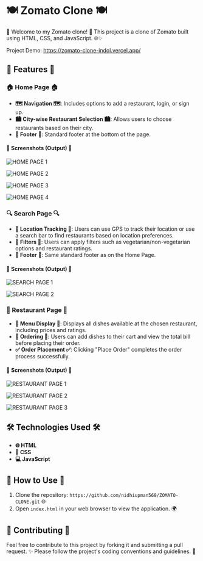 # 🍽️ Zomato Clone 🍽️

🌟 Welcome to my Zomato clone! 🌟 This project is a clone of Zomato built using HTML, CSS, and JavaScript. 🌐✨

Project Demo: https://zomato-clone-indol.vercel.app/

## 🌟 Features 🌟

### 🏠 Home Page 🏠

- **🗺️ Navigation 🗺️**: Includes options to add a restaurant, login, or sign up.
- **🏙️ City-wise Restaurant Selection 🏙️**: Allows users to choose restaurants based on their city.
- **🔽 Footer 🔽**: Standard footer at the bottom of the page.

#### 📸 Screenshots (Output) 📸

![HOME PAGE 1](https://github.com/nidhiupman568/ZOMATO-CLONE/assets/130860182/b49e233c-4a48-4c2d-889b-a0e52a478018)

![HOME PAGE 2](https://github.com/nidhiupman568/ZOMATO-CLONE/assets/130860182/4a3da77b-b727-43a7-8ebc-27d7ba20e5f6)

![HOME PAGE 3](https://github.com/nidhiupman568/ZOMATO-CLONE/assets/130860182/2de5bc16-bf51-454e-a6a8-ccc936e1b0e7)

![HOME PAGE 4](https://github.com/nidhiupman568/ZOMATO-CLONE/assets/130860182/923c8da6-b335-4685-a66a-00e5371e8ef1)

### 🔍 Search Page 🔍

- **📍 Location Tracking 📍**: Users can use GPS to track their location or use a search bar to find restaurants based on location preferences.
- **🔧 Filters 🔧**: Users can apply filters such as vegetarian/non-vegetarian options and restaurant ratings.
- **🔽 Footer 🔽**: Same standard footer as on the Home Page.

#### 📸 Screenshots (Output) 📸

![SEARCH PAGE 1](https://github.com/nidhiupman568/ZOMATO-CLONE/assets/130860182/d203a482-f379-4518-9ce3-4b0510a64f58)

![SEARCH PAGE 2](https://github.com/nidhiupman568/ZOMATO-CLONE/assets/130860182/b0a2b7eb-1aae-48fa-9475-026ef4a92a4a)

### 🍲 Restaurant Page 🍲

- **📜 Menu Display 📜**: Displays all dishes available at the chosen restaurant, including prices and ratings.
- **🛒 Ordering 🛒**: Users can add dishes to their cart and view the total bill before placing their order.
- **✅ Order Placement ✅**: Clicking "Place Order" completes the order process successfully.

#### 📸 Screenshots (Output) 📸

![RESTAURANT PAGE 1](https://github.com/nidhiupman568/ZOMATO-CLONE/assets/130860182/57df0534-0ca3-4b58-bdfc-96c2cbe0ca6a)

![RESTAURANT PAGE 2](https://github.com/nidhiupman568/ZOMATO-CLONE/assets/130860182/eeebd38d-6f32-4124-bb72-10b235332309)

![RESTAURANT PAGE 3](https://github.com/nidhiupman568/ZOMATO-CLONE/assets/130860182/7a3c1189-cce7-49c0-9b98-ab1ad421c2dc)

## 🛠️ Technologies Used 🛠️

- **🌐 HTML**
- **🎨 CSS**
- **💻 JavaScript**

## 🚀 How to Use 🚀

1. Clone the repository: `https://github.com/nidhiupman568/ZOMATO-CLONE.git` 🌐
2. Open `index.html` in your web browser to view the application. 🌍

## 🤝 Contributing 🤝

Feel free to contribute to this project by forking it and submitting a pull request. ✨ Please follow the project's coding conventions and guidelines. 📜
